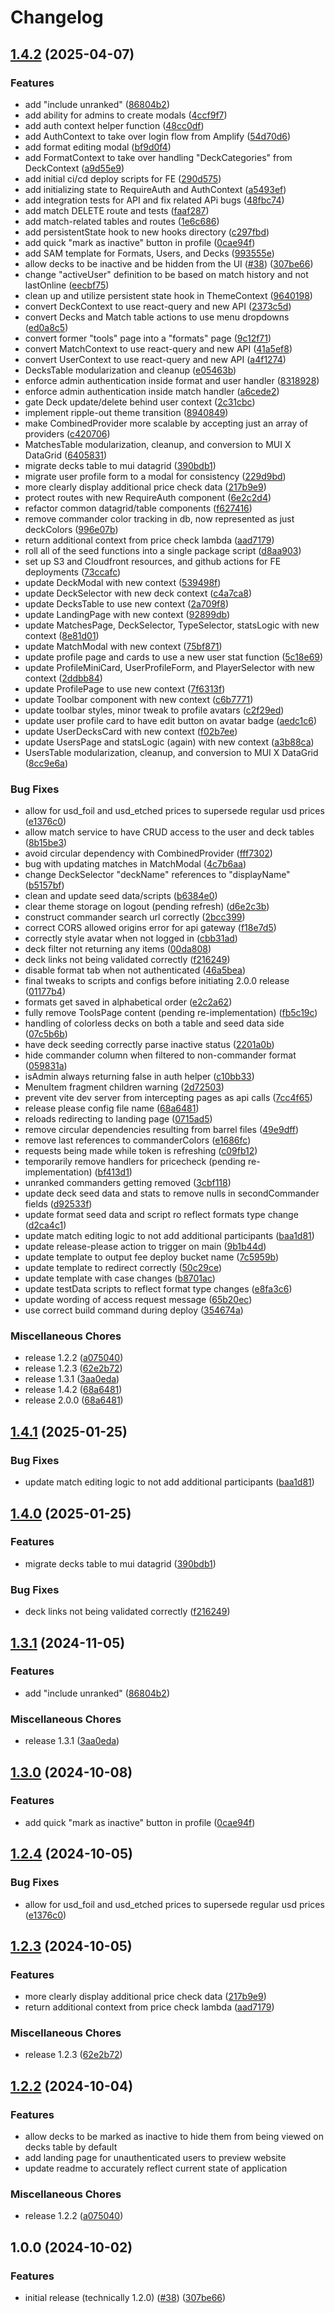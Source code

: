 # Changelog

## [1.4.2](https://github.com/odevine/edh-tracker/compare/edh-tracker-v1.4.1...edh-tracker-v1.4.2) (2025-04-07)


### Features

* add "include unranked" ([86804b2](https://github.com/odevine/edh-tracker/commit/86804b27bf267406a5ed9291179ab03bd5e623b3))
* add ability for admins to create modals ([4ccf9f7](https://github.com/odevine/edh-tracker/commit/4ccf9f701f657aac4c62e601352820b4c2fb8b54))
* add auth context helper function ([48cc0df](https://github.com/odevine/edh-tracker/commit/48cc0df71c1f041c53b6ad27f43e2bffd8114aaa))
* add AuthContext to take over login flow from Amplify ([54d70d6](https://github.com/odevine/edh-tracker/commit/54d70d622987ef66ebc8b669b684589954987d91))
* add format editing modal ([bf9d0f4](https://github.com/odevine/edh-tracker/commit/bf9d0f45e6fc80466e04f16bb08426d72a8e99a0))
* add FormatContext to take over handling "DeckCategories" from DeckContext ([a9d55e9](https://github.com/odevine/edh-tracker/commit/a9d55e93835041960d8a11c10889d505d5b127e4))
* add initial ci/cd deploy scripts for FE ([290d575](https://github.com/odevine/edh-tracker/commit/290d5755c38712c86fc78b0b9f51e05336a5501b))
* add initializing state to RequireAuth and AuthContext ([a5493ef](https://github.com/odevine/edh-tracker/commit/a5493ef133ac706da36fcfb0a584d6026590593c))
* add integration tests for API and fix related APi bugs ([48fbc74](https://github.com/odevine/edh-tracker/commit/48fbc747aa77a952ea6b742bd48152cf810f0e09))
* add match DELETE route and tests ([faaf287](https://github.com/odevine/edh-tracker/commit/faaf287fd8caa3832f0d8ef5d7a1356268c83fce))
* add match-related tables and routes ([1e6c686](https://github.com/odevine/edh-tracker/commit/1e6c6865bb2c26091e1cfbe86ee197b353a536d3))
* add persistentState hook to new hooks directory ([c297fbd](https://github.com/odevine/edh-tracker/commit/c297fbdbff5bd61d4290c7906c220c2e94cc5da3))
* add quick "mark as inactive" button in profile ([0cae94f](https://github.com/odevine/edh-tracker/commit/0cae94f2c6992b8c887688d8f9cb71125ec0ef8a))
* add SAM template for Formats, Users, and Decks ([993555e](https://github.com/odevine/edh-tracker/commit/993555e8bab648f7e852654d001b3f9c9b9f47fc))
* allow decks to be inactive and be hidden from the UI ([#38](https://github.com/odevine/edh-tracker/issues/38)) ([307be66](https://github.com/odevine/edh-tracker/commit/307be661c406b788c229146105aa75a944aa1b2d))
* change "activeUser" definition to be based on match history and not lastOnline ([eecbf75](https://github.com/odevine/edh-tracker/commit/eecbf75dc9c34ea0a887d05761fcce16c93a176c))
* clean up and utilize persistent state hook in ThemeContext ([9640198](https://github.com/odevine/edh-tracker/commit/96401981df9d82067ecf77c05c77bd4dea3fd63a))
* convert DeckContext to use react-query and new API ([2373c5d](https://github.com/odevine/edh-tracker/commit/2373c5de9d970b268b8d212c7e701c53236f54fb))
* convert Decks and Match table actions to use menu dropdowns ([ed0a8c5](https://github.com/odevine/edh-tracker/commit/ed0a8c56222281028383ad2fb187b57c5f6ef652))
* convert former "tools" page into a "formats" page ([9c12f71](https://github.com/odevine/edh-tracker/commit/9c12f71303edbeac5bf2a715f4982b7e16d2348b))
* convert MatchContext to use react-query and new API ([41a5ef8](https://github.com/odevine/edh-tracker/commit/41a5ef8f91876a78433ca7e70e57a27076624294))
* convert UserContext to use react-query and new API ([a4f1274](https://github.com/odevine/edh-tracker/commit/a4f1274f4f1cbc9dfb8b399379999c9914d4cc68))
* DecksTable modularization and cleanup ([e05463b](https://github.com/odevine/edh-tracker/commit/e05463bd1114524cba61676695f0611aadc20e17))
* enforce admin authentication inside format and user handler ([8318928](https://github.com/odevine/edh-tracker/commit/8318928832bd590904d955447d032eaaf2df969c))
* enforce admin authentication inside match handler ([a6cede2](https://github.com/odevine/edh-tracker/commit/a6cede2630f234292d7ef7069c323ae28d0344af))
* gate Deck update/delete behind user context ([2c31cbc](https://github.com/odevine/edh-tracker/commit/2c31cbcf3dd64b08d9a88ed30fcf2f9f6dd121d9))
* implement ripple-out theme transition ([8940849](https://github.com/odevine/edh-tracker/commit/8940849b6e6233666a95802c706a7165cb8817eb))
* make CombinedProvider more scalable by accepting just an array of providers ([c420706](https://github.com/odevine/edh-tracker/commit/c420706a32174740dcd8cdf40b0f7f457be432d6))
* MatchesTable modularization, cleanup, and conversion to MUI X DataGrid ([6405831](https://github.com/odevine/edh-tracker/commit/64058317b22e497887bcb54d44203587fd6c4b76))
* migrate decks table to mui datagrid ([390bdb1](https://github.com/odevine/edh-tracker/commit/390bdb1de4a45565d7833ed2544608c6f15b5c6c))
* migrate user profile form to a modal for consistency ([229d9bd](https://github.com/odevine/edh-tracker/commit/229d9bdf62e281dded8ccfa8a3b7cb49bbc3093f))
* more clearly display additional price check data ([217b9e9](https://github.com/odevine/edh-tracker/commit/217b9e9ca6799c626b386a4793b299bbffd10708))
* protect routes with new RequireAuth component ([6e2c2d4](https://github.com/odevine/edh-tracker/commit/6e2c2d4421eaca1ce8e5069b5976364b8a6f66a7))
* refactor common datagrid/table components ([f627416](https://github.com/odevine/edh-tracker/commit/f6274164ab1e8b1c4b006ef78250e54ed66797f6))
* remove commander color tracking in db, now represented as just deckColors ([996e07b](https://github.com/odevine/edh-tracker/commit/996e07b235644b14feadd2c4e462c24ac58b1fff))
* return additional context from price check lambda ([aad7179](https://github.com/odevine/edh-tracker/commit/aad717975494a2ab92a5efb1f18ca1a86e8c6f41))
* roll all of the seed functions into a single package script ([d8aa903](https://github.com/odevine/edh-tracker/commit/d8aa903e34d850d7ffe4ca8cea8dfd372ce21ee3))
* set up S3 and Cloudfront resources, and github actions for FE deployments ([73ccafc](https://github.com/odevine/edh-tracker/commit/73ccafcf1941a1713e70ce47190a181fdbf3b536))
* update DeckModal with new context ([539498f](https://github.com/odevine/edh-tracker/commit/539498f464ba6ab94f5835f804dbc6d1b25b9a42))
* update DeckSelector with new deck context ([c4a7ca8](https://github.com/odevine/edh-tracker/commit/c4a7ca8b848658133f27d4f4dbb7a7da25134bd4))
* update DecksTable to use new context ([2a709f8](https://github.com/odevine/edh-tracker/commit/2a709f8339460b7cffe5112c3e9458915ba3d509))
* update LandingPage with new context ([92899db](https://github.com/odevine/edh-tracker/commit/92899db37125d04bb64a4b3d00a00adf556590e0))
* update MatchesPage, DeckSelector, TypeSelector, statsLogic with new context ([8e81d01](https://github.com/odevine/edh-tracker/commit/8e81d01223d1bffff50ba17a9dd75a270b211613))
* update MatchModal with new context ([75bf871](https://github.com/odevine/edh-tracker/commit/75bf871c9adc3e890fd588b99ce5d53e9d43b90a))
* update profile page and cards to use a new user stat function ([5c18e69](https://github.com/odevine/edh-tracker/commit/5c18e690ef07932908d2f1374e3401af3049b080))
* update ProfileMiniCard, UserProfileForm, and PlayerSelector with new context ([2ddbb84](https://github.com/odevine/edh-tracker/commit/2ddbb84ee757c5f66920dd0c1d5f6d272095858d))
* update ProfilePage to use new context ([7f6313f](https://github.com/odevine/edh-tracker/commit/7f6313f39341b6b4677ae9ba97464b81813d2604))
* update Toolbar component with new context ([c6b7771](https://github.com/odevine/edh-tracker/commit/c6b77717caea45ef054b778a2b091e83bac655a6))
* update toolbar styles, minor tweak to profile avatars ([c2f29ed](https://github.com/odevine/edh-tracker/commit/c2f29edf8ddb57772703db5f781697700d0eb3d4))
* update user profile card to have edit button on avatar badge ([aedc1c6](https://github.com/odevine/edh-tracker/commit/aedc1c65979ded9020ae6257eaebc63c9d10fe79))
* update UserDecksCard with new context ([f02b7ee](https://github.com/odevine/edh-tracker/commit/f02b7ee8d8432d3ffefbf639a634f900e920f654))
* update UsersPage and statsLogic (again) with new context ([a3b88ca](https://github.com/odevine/edh-tracker/commit/a3b88ca89713e8d8079bd7ad9a36934e27ff29bb))
* UsersTable modularization, cleanup, and conversion to MUI X DataGrid ([8cc9e6a](https://github.com/odevine/edh-tracker/commit/8cc9e6a85dd5e568d9b9a9b78505f02f9a3e8e28))


### Bug Fixes

* allow for usd_foil and usd_etched prices to supersede regular usd prices ([e1376c0](https://github.com/odevine/edh-tracker/commit/e1376c086a92d42270bfd44a0e72b2a5a7896fa0))
* allow match service to have CRUD access to the user and deck tables ([8b15be3](https://github.com/odevine/edh-tracker/commit/8b15be37d25dfcadaf24e68a145b3e981a32ab5f))
* avoid circular dependency with CombinedProvider ([fff7302](https://github.com/odevine/edh-tracker/commit/fff7302af19ab5df699e2e2f0e387251af7568dc))
* bug with updating matches in MatchModal ([4c7b6aa](https://github.com/odevine/edh-tracker/commit/4c7b6aa75bda7cc8e6683ad7cedcbb915a00b016))
* change DeckSelector "deckName" references to "displayName" ([b5157bf](https://github.com/odevine/edh-tracker/commit/b5157bfa51d80cdf1d30e97062755d7f2fe90bee))
* clean and update seed data/scripts ([b6384e0](https://github.com/odevine/edh-tracker/commit/b6384e00e7b52422cf5305c6c702a6186fc812e3))
* clear theme storage on logout (pending refresh) ([d6e2c3b](https://github.com/odevine/edh-tracker/commit/d6e2c3b5d964fed604e155d23c904bf0d133c196))
* construct commander search url correctly ([2bcc399](https://github.com/odevine/edh-tracker/commit/2bcc39917c00502d509fe2ce92356837647166b6))
* correct CORS allowed origins error for api gateway ([f18e7d5](https://github.com/odevine/edh-tracker/commit/f18e7d5f3ea4a978431ad226f0e378c98f58c677))
* correctly style avatar when not logged in ([cbb31ad](https://github.com/odevine/edh-tracker/commit/cbb31ad323a6234acc3034f621412b326b66cd88))
* deck filter not returning any items ([00da808](https://github.com/odevine/edh-tracker/commit/00da8089659521a70864f491451d4d33236f0d9e))
* deck links not being validated correctly ([f216249](https://github.com/odevine/edh-tracker/commit/f216249ac61ebd5f5f858c268048671763558408))
* disable format tab when not authenticated ([46a5bea](https://github.com/odevine/edh-tracker/commit/46a5bea086dea0322f136e56f5914d30e537348c))
* final tweaks to scripts and configs before initiating 2.0.0 release ([01177b4](https://github.com/odevine/edh-tracker/commit/01177b4b404850490396659ac9632a12787e8283))
* formats get saved in alphabetical order ([e2c2a62](https://github.com/odevine/edh-tracker/commit/e2c2a62a399ef4e11f9f6150f6366a198e42beb6))
* fully remove ToolsPage content (pending re-implementation) ([fb5c19c](https://github.com/odevine/edh-tracker/commit/fb5c19c604e03acc977031ff1509022bb735958f))
* handling of colorless decks on both a table and seed data side ([07c5b6b](https://github.com/odevine/edh-tracker/commit/07c5b6bc8c4b946d4816a35dbb1e12735193c0d3))
* have deck seeding correctly parse inactive status ([2201a0b](https://github.com/odevine/edh-tracker/commit/2201a0b36a7dfc733149c990666e24c561ddcc89))
* hide commander column when filtered to non-commander format ([059831a](https://github.com/odevine/edh-tracker/commit/059831a35bce7277853413404ac4cb73e2e6d36f))
* isAdmin always returning false in auth helper ([c10bb33](https://github.com/odevine/edh-tracker/commit/c10bb33639d6eaa921b5647bba27702d288a10ec))
* MenuItem fragment children warning ([2d72503](https://github.com/odevine/edh-tracker/commit/2d725031212f0c0f79db433c28f071229631e0ec))
* prevent vite dev server from intercepting pages as api calls ([7cc4f65](https://github.com/odevine/edh-tracker/commit/7cc4f65a01b26b0ffd4817bbb65f84914a3675ca))
* release please config file name ([68a6481](https://github.com/odevine/edh-tracker/commit/68a6481e6831f55fd6df3941595acd8470b44409))
* reloads redirecting to landing page ([0715ad5](https://github.com/odevine/edh-tracker/commit/0715ad565e8914bd7d0bfaa3e640edbcd4aa67ef))
* remove circular dependencies resulting from barrel files ([49e9dff](https://github.com/odevine/edh-tracker/commit/49e9dff9fa7e24ea70260e79b8a04df6fa78a3ac))
* remove last references to commanderColors ([e1686fc](https://github.com/odevine/edh-tracker/commit/e1686fc4743c3f8db9b941df0cf8cc92d4a77880))
* requests being made while token is refreshing ([c09fb12](https://github.com/odevine/edh-tracker/commit/c09fb12fc875542abadf87443463986e72936873))
* temporarily remove handlers for pricecheck (pending re-implementation) ([bf413d1](https://github.com/odevine/edh-tracker/commit/bf413d1bc6517f21d766f2f908c6d850ddf9873e))
* unranked commanders getting removed ([3cbf118](https://github.com/odevine/edh-tracker/commit/3cbf118bec0860f25e98189818d991849f4e275e))
* update deck seed data and stats to remove nulls in secondCommander fields ([d92533f](https://github.com/odevine/edh-tracker/commit/d92533fcb167ba68a2863da61e22c46e7405769e))
* update format seed data and script ro reflect formats type change ([d2ca4c1](https://github.com/odevine/edh-tracker/commit/d2ca4c1251076e192db0f324191b274d2d957b83))
* update match editing logic to not add additional participants ([baa1d81](https://github.com/odevine/edh-tracker/commit/baa1d810f8fa40be5888edfc9b4add6d5c9b2d7d))
* update release-please action to trigger on main ([9b1b44d](https://github.com/odevine/edh-tracker/commit/9b1b44d487ca5d1f9ad14c26d49ae50ac0a87573))
* update template to output fee deploy bucket name ([7c5959b](https://github.com/odevine/edh-tracker/commit/7c5959b042c909ee856c56c6132a0323e9579ab6))
* update template to redirect correctly ([50c29ce](https://github.com/odevine/edh-tracker/commit/50c29ce45ee68b4e82bbc76f3234fe80b5847e4d))
* update template with case changes ([b8701ac](https://github.com/odevine/edh-tracker/commit/b8701acf8f6e678b6d6afca3db8735840c1cf46d))
* update testData scripts to reflect format type changes ([e8fa3c6](https://github.com/odevine/edh-tracker/commit/e8fa3c6d3f7b3b19bbb65ce401ea6a354b261f31))
* update wording of access request message ([65b20ec](https://github.com/odevine/edh-tracker/commit/65b20ec102bd6404491a5cfca10c61aaada1d37d))
* use correct build command during deploy ([354674a](https://github.com/odevine/edh-tracker/commit/354674a2f7edf04fb8cca8c9c30b3699e8eb0bfc))


### Miscellaneous Chores

* release 1.2.2 ([a075040](https://github.com/odevine/edh-tracker/commit/a075040ea7340a042926f32e8d8fb13a0eecc346))
* release 1.2.3 ([62e2b72](https://github.com/odevine/edh-tracker/commit/62e2b72159b028997996d68dd5edd26fe7eded24))
* release 1.3.1 ([3aa0eda](https://github.com/odevine/edh-tracker/commit/3aa0eda0eeb86f860a2226a89a0f1cd4aca8579b))
* release 1.4.2 ([68a6481](https://github.com/odevine/edh-tracker/commit/68a6481e6831f55fd6df3941595acd8470b44409))
* release 2.0.0 ([68a6481](https://github.com/odevine/edh-tracker/commit/68a6481e6831f55fd6df3941595acd8470b44409))

## [1.4.1](https://github.com/odevine/edh-tracker/compare/v1.4.0...v1.4.1) (2025-01-25)


### Bug Fixes

* update match editing logic to not add additional participants ([baa1d81](https://github.com/odevine/edh-tracker/commit/baa1d810f8fa40be5888edfc9b4add6d5c9b2d7d))

## [1.4.0](https://github.com/odevine/edh-tracker/compare/v1.3.1...v1.4.0) (2025-01-25)


### Features

* migrate decks table to mui datagrid ([390bdb1](https://github.com/odevine/edh-tracker/commit/390bdb1de4a45565d7833ed2544608c6f15b5c6c))


### Bug Fixes

* deck links not being validated correctly ([f216249](https://github.com/odevine/edh-tracker/commit/f216249ac61ebd5f5f858c268048671763558408))

## [1.3.1](https://github.com/odevine/edh-tracker/compare/v1.3.0...v1.3.1) (2024-11-05)


### Features

* add "include unranked" ([86804b2](https://github.com/odevine/edh-tracker/commit/86804b27bf267406a5ed9291179ab03bd5e623b3))


### Miscellaneous Chores

* release 1.3.1 ([3aa0eda](https://github.com/odevine/edh-tracker/commit/3aa0eda0eeb86f860a2226a89a0f1cd4aca8579b))

## [1.3.0](https://github.com/odevine/edh-tracker/compare/v1.2.4...v1.3.0) (2024-10-08)


### Features

* add quick "mark as inactive" button in profile ([0cae94f](https://github.com/odevine/edh-tracker/commit/0cae94f2c6992b8c887688d8f9cb71125ec0ef8a))

## [1.2.4](https://github.com/odevine/edh-tracker/compare/v1.2.3...v1.2.4) (2024-10-05)


### Bug Fixes

* allow for usd_foil and usd_etched prices to supersede regular usd prices ([e1376c0](https://github.com/odevine/edh-tracker/commit/e1376c086a92d42270bfd44a0e72b2a5a7896fa0))

## [1.2.3](https://github.com/odevine/edh-tracker/compare/v1.2.2...v1.2.3) (2024-10-05)


### Features

* more clearly display additional price check data ([217b9e9](https://github.com/odevine/edh-tracker/commit/217b9e9ca6799c626b386a4793b299bbffd10708))
* return additional context from price check lambda ([aad7179](https://github.com/odevine/edh-tracker/commit/aad717975494a2ab92a5efb1f18ca1a86e8c6f41))


### Miscellaneous Chores

* release 1.2.3 ([62e2b72](https://github.com/odevine/edh-tracker/commit/62e2b72159b028997996d68dd5edd26fe7eded24))

## [1.2.2](https://github.com/odevine/edh-tracker/compare/v1.0.0...v1.2.2) (2024-10-04)

### Features
  * allow decks to be marked as inactive to hide them from being viewed on decks table by default
  * add landing page for unauthenticated users to preview website
  * update readme to accurately reflect current state of application

### Miscellaneous Chores

* release 1.2.2 ([a075040](https://github.com/odevine/edh-tracker/commit/a075040ea7340a042926f32e8d8fb13a0eecc346))

## 1.0.0 (2024-10-02)


### Features

* initial release (technically 1.2.0) ([#38](https://github.com/odevine/edh-tracker/issues/38)) ([307be66](https://github.com/odevine/edh-tracker/commit/307be661c406b788c229146105aa75a944aa1b2d))
